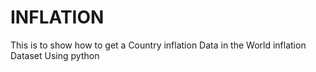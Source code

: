 # INFLATION
This is to show how to get a Country inflation Data in the World inflation Dataset
Using python
